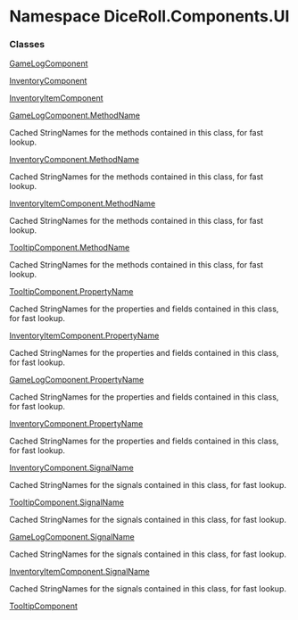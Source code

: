 # <a id="DiceRoll_Components_UI"></a> Namespace DiceRoll.Components.UI

### Classes

 [GameLogComponent](DiceRoll.Components.UI.GameLogComponent.md)

 [InventoryComponent](DiceRoll.Components.UI.InventoryComponent.md)

 [InventoryItemComponent](DiceRoll.Components.UI.InventoryItemComponent.md)

 [GameLogComponent.MethodName](DiceRoll.Components.UI.GameLogComponent.MethodName.md)

Cached StringNames for the methods contained in this class, for fast lookup.

 [InventoryComponent.MethodName](DiceRoll.Components.UI.InventoryComponent.MethodName.md)

Cached StringNames for the methods contained in this class, for fast lookup.

 [InventoryItemComponent.MethodName](DiceRoll.Components.UI.InventoryItemComponent.MethodName.md)

Cached StringNames for the methods contained in this class, for fast lookup.

 [TooltipComponent.MethodName](DiceRoll.Components.UI.TooltipComponent.MethodName.md)

Cached StringNames for the methods contained in this class, for fast lookup.

 [TooltipComponent.PropertyName](DiceRoll.Components.UI.TooltipComponent.PropertyName.md)

Cached StringNames for the properties and fields contained in this class, for fast lookup.

 [InventoryItemComponent.PropertyName](DiceRoll.Components.UI.InventoryItemComponent.PropertyName.md)

Cached StringNames for the properties and fields contained in this class, for fast lookup.

 [GameLogComponent.PropertyName](DiceRoll.Components.UI.GameLogComponent.PropertyName.md)

Cached StringNames for the properties and fields contained in this class, for fast lookup.

 [InventoryComponent.PropertyName](DiceRoll.Components.UI.InventoryComponent.PropertyName.md)

Cached StringNames for the properties and fields contained in this class, for fast lookup.

 [InventoryComponent.SignalName](DiceRoll.Components.UI.InventoryComponent.SignalName.md)

Cached StringNames for the signals contained in this class, for fast lookup.

 [TooltipComponent.SignalName](DiceRoll.Components.UI.TooltipComponent.SignalName.md)

Cached StringNames for the signals contained in this class, for fast lookup.

 [GameLogComponent.SignalName](DiceRoll.Components.UI.GameLogComponent.SignalName.md)

Cached StringNames for the signals contained in this class, for fast lookup.

 [InventoryItemComponent.SignalName](DiceRoll.Components.UI.InventoryItemComponent.SignalName.md)

Cached StringNames for the signals contained in this class, for fast lookup.

 [TooltipComponent](DiceRoll.Components.UI.TooltipComponent.md)

